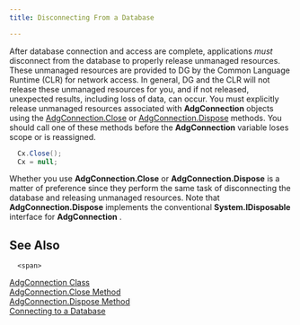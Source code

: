 ```yaml
---
title: Disconnecting From a Database

---
```


After database connection and access are complete, applications *must* disconnect from the database to properly release unmanaged resources. These unmanaged resources are provided to DG by the <span>Common Language Runtime (CLR)</span> for network access. In general, DG and the CLR will not release these unmanaged resources for you, and if not released, unexpected results, including loss of data, can occur. You must explicitly release unmanaged resources associated with **AdgConnection** objects using the [ AdgConnection.Close](adg-connection-class-close-method.html) or [AdgConnection.Dispose](adg-connection-class-dispose-method.html) methods. You should call one of these methods before the **AdgConnection** variable loses scope or is reassigned.

```cs 
  Cx.Close();
  Cx = null;
```

Whether you use <span> **AdgConnection.Close** </span> or <span> **AdgConnection.Dispose** </span> is a matter of preference since they perform the same task of disconnecting the database and releasing unmanaged resources. Note that <span> **AdgConnection.Dispose** </span> implements the conventional <span> **System.IDisposable** </span> interface for **AdgConnection** . 
## See Also

      <span>
[AdgConnection Class](adg-connection-class.html)
      </span>
      <br />
[AdgConnection.Close Method](adg-connection-class-close-method.html)
      <br />
[AdgConnection.Dispose Method](adg-connection-class-dispose-method.html)
      <br />
[Connecting to a Database](connectingtoa-database.html)
      <br />

